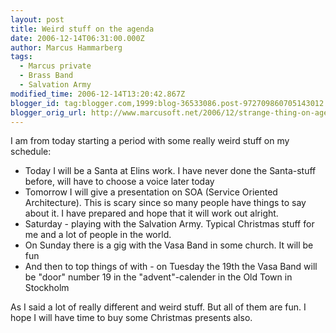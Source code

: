 ```yaml
---
layout: post
title: Weird stuff on the agenda
date: 2006-12-14T06:31:00.000Z
author: Marcus Hammarberg
tags:
  - Marcus private
  - Brass Band
  - Salvation Army
modified_time: 2006-12-14T13:20:42.867Z
blogger_id: tag:blogger.com,1999:blog-36533086.post-972709860705143012
blogger_orig_url: http://www.marcusoft.net/2006/12/strange-thing-on-agenda.html
---
```


I am
from today starting a period with some really weird stuff on my
schedule:

- Today I will be a Santa at Elins work. I have never done the
  Santa-stuff before, will have to choose a voice later today
- Tomorrow I will give a presentation on SOA (Service Oriented
  Architecture). This is scary since so many people have things to say
  about it. I have prepared and hope that it will work out alright.
- Saturday - playing with the Salvation Army. Typical Christmas stuff
  for me and a lot of people in the world.
- On Sunday there is a gig with the Vasa Band in some church. It will
  be fun
- And then to top things of with - on Tuesday the 19th the Vasa Band
  will be "door" number 19 in the "advent"-calender in the Old Town in
  Stockholm

As I said a lot of really different and weird stuff. But all of them are
fun. I hope I will have time to buy some Christmas presents also.
